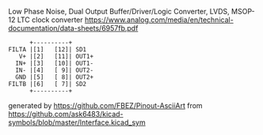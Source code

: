 Low Phase Noise, Dual Output Buffer/Driver/Logic Converter, LVDS, MSOP-12
LTC clock converter
https://www.analog.com/media/en/technical-documentation/data-sheets/6957fb.pdf


	      +----------+
	FILTA |[1]   [12]| SD1
	   V+ |[2]   [11]| OUT1+
	  IN+ |[3]   [10]| OUT1-
	  IN- |[4]   [ 9]| OUT2-
	  GND |[5]   [ 8]| OUT2+
	FILTB |[6]   [ 7]| SD2
	      +----------+


generated by https://github.com/FBEZ/Pinout-AsciiArt from https://github.com/ask6483/kicad-symbols/blob/master/Interface.kicad_sym